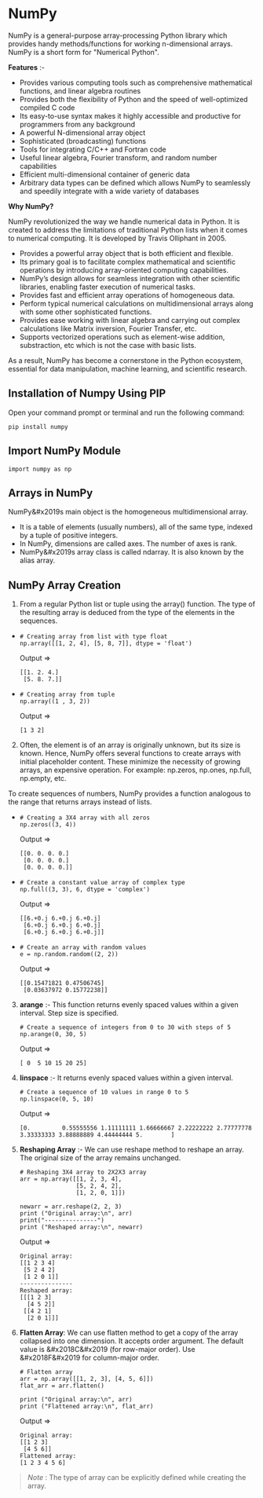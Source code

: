 # NumPy

NumPy is a general-purpose array-processing Python library which provides handy methods/functions for working n-dimensional arrays. NumPy is a short form for "Numerical Python".

__Features__ :-
- Provides various computing tools such as comprehensive mathematical functions, and linear algebra routines
- Provides both the flexibility of Python and the speed of well-optimized compiled C code
- Its easy-to-use syntax makes it highly accessible and productive for programmers from any background
- A powerful N-dimensional array object
- Sophisticated (broadcasting) functions
- Tools for integrating C/C++ and Fortran code
- Useful linear algebra, Fourier transform, and random number capabilities
- Efficient multi-dimensional container of generic data
- Arbitrary data types can be defined which allows NumPy to seamlessly and speedily integrate with a wide variety of databases

__Why NumPy?__

NumPy revolutionized the way we handle numerical data in Python. It is created to address the limitations of traditional Python lists when it comes to numerical computing. It is developed by Travis Olliphant in 2005.

- Provides a powerful array object that is both efficient and flexible.
- Its primary goal is to facilitate complex mathematical and scientific operations by introducing array-oriented computing capabilities.
- NumPy’s design allows for seamless integration with other scientific libraries, enabling faster execution of numerical tasks.
- Provides fast and efficient array operations of homogeneous data.
- Perform typical numerical calculations on multidimensional arrays along with some other sophisticated functions.
- Provides ease working with linear algebra and carrying out complex calculations like Matrix inversion, Fourier Transfer, etc.
- Supports vectorized operations such as element-wise addition, substraction, etc which is not the case with basic lists.

As a result, NumPy has become a cornerstone in the Python ecosystem, essential for data manipulation, machine learning, and scientific research.

## Installation of Numpy Using PIP
Open your command prompt or terminal and run the following command:

    pip install numpy

## Import NumPy Module

    import numpy as np

## Arrays in NumPy
NumPy&#x2019s main object is the homogeneous multidimensional array.

- It is a table of elements (usually numbers), all of the same type, indexed by a tuple of positive integers.
- In NumPy, dimensions are called axes. The number of axes is rank.
- NumPy&#x2019s array class is called ndarray. It is also known by the alias array.

## NumPy Array Creation
1. From a regular Python list or tuple using the array() function. The type of the resulting array is deduced from the type of the elements in the sequences.

  -     # Creating array from list with type float
        np.array([[1, 2, 4], [5, 8, 7]], dtype = 'float')
     Output =>
     
        [[1. 2. 4.]
         [5. 8. 7.]]
     
  -     # Creating array from tuple
        np.array((1 , 3, 2))
     Output =>
    
        [1 3 2]
2. Often, the element is of an array is originally unknown, but its size is known. Hence, NumPy offers several functions to create arrays with initial placeholder content. These minimize the necessity of growing arrays, an expensive operation. For example: np.zeros, np.ones, np.full, np.empty, etc.

To create sequences of numbers, NumPy provides a function analogous to the range that returns arrays instead of lists.

   -     # Creating a 3X4 array with all zeros 
         np.zeros((3, 4))
     Output =>

         [[0. 0. 0. 0.]
          [0. 0. 0. 0.]
          [0. 0. 0. 0.]]

   -     # Create a constant value array of complex type 
         np.full((3, 3), 6, dtype = 'complex')
      Output =>

         [[6.+0.j 6.+0.j 6.+0.j]
          [6.+0.j 6.+0.j 6.+0.j]
          [6.+0.j 6.+0.j 6.+0.j]]
    
   -     # Create an array with random values 
         e = np.random.random((2, 2))
      Output =>
    
         [[0.15471821 0.47506745]
          [0.03637972 0.15772238]]

3. __arange__ :- This function returns evenly spaced values within a given interval. Step size is specified.

       # Create a sequence of integers from 0 to 30 with steps of 5
       np.arange(0, 30, 5)
   Output =>

       [ 0  5 10 15 20 25]

4. __linspace__ :- It returns evenly spaced values within a given interval.

       # Create a sequence of 10 values in range 0 to 5 
       np.linspace(0, 5, 10)
   Output =>
     
       [0.         0.55555556 1.11111111 1.66666667 2.22222222 2.77777778 3.33333333 3.88888889 4.44444444 5.        ]

6. __Reshaping Array__ :- We can use reshape method to reshape an array. The original size of the array remains unchanged.

       # Reshaping 3X4 array to 2X2X3 array 
       arr = np.array([[1, 2, 3, 4], 
		               [5, 2, 4, 2], 
		               [1, 2, 0, 1]]) 

       newarr = arr.reshape(2, 2, 3) 
       print ("Original array:\n", arr) 
       print("---------------") 
       print ("Reshaped array:\n", newarr)
   Output =>
     
       Original array:
       [[1 2 3 4]
        [5 2 4 2]
        [1 2 0 1]]
       ---------------
       Reshaped array:
       [[[1 2 3]
         [4 5 2]]
        [[4 2 1]
         [2 0 1]]]

7. __Flatten Array__: We can use flatten method to get a copy of the array collapsed into one dimension. It accepts order argument. The default value is &#x2018C&#x2019 (for row-major order). Use &#x2018F&#x2019 for column-major order.

       # Flatten array 
       arr = np.array([[1, 2, 3], [4, 5, 6]]) 
       flat_arr = arr.flatten() 

       print ("Original array:\n", arr) 
       print ("Flattened array:\n", flat_arr)
   Output =>

       Original array:
       [[1 2 3]
        [4 5 6]]
       Flattened array:
       [1 2 3 4 5 6]

> *Note* : The type of array can be explicitly defined while creating the array.
